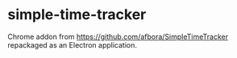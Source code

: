 # simple-time-tracker

Chrome addon from https://github.com/afbora/SimpleTimeTracker repackaged as an Electron application.
